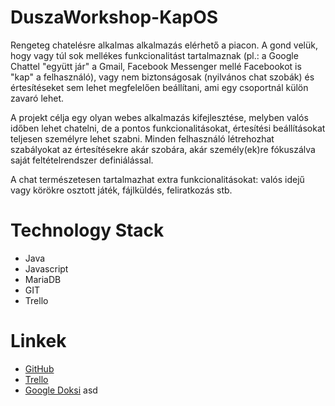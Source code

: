 # DuszaWorkshop-KapOS

Rengeteg chatelésre alkalmas alkalmazás elérhető a piacon. A gond velük, hogy vagy túl sok mellékes funkcionalitást tartalmaznak (pl.: a Google Chattel "együtt jár" a Gmail, Facebook Messenger mellé Facebookot is "kap" a felhasználó), vagy nem biztonságosak (nyilvános chat szobák) és értesítéseket sem lehet megfelelően beállítani, ami egy csoportnál külön zavaró lehet.

A projekt célja egy olyan webes alkalmazás kifejlesztése, melyben valós időben lehet chatelni, de a pontos funkcionalitásokat, értesítési beállításokat teljesen személyre lehet szabni.
Minden felhasználó létrehozhat szabályokat az értesítésekre akár szobára, akár személy(ek)re fókuszálva saját feltételrendszer definiálással.

A chat természetesen tartalmazhat extra funkcionalitásokat: valós idejű vagy körökre osztott játék, fájlküldés, feliratkozás stb.

# Technology  Stack
* Java
* Javascript
* MariaDB
* GIT
* Trello

# Linkek
* [GitHub](https://github.com/net0218game/DuszaWorkshop-KapOS)
* [Trello](https://trello.com/b/ZBdWYfdd/kapos-2022)
* [Google Doksi](https://docs.google.com/document/d/1S1kZUWX22djP9L3uQKY-pd8BRoKGmr6ybdIFsm7_TMg/edit?usp=sharing)
asd

